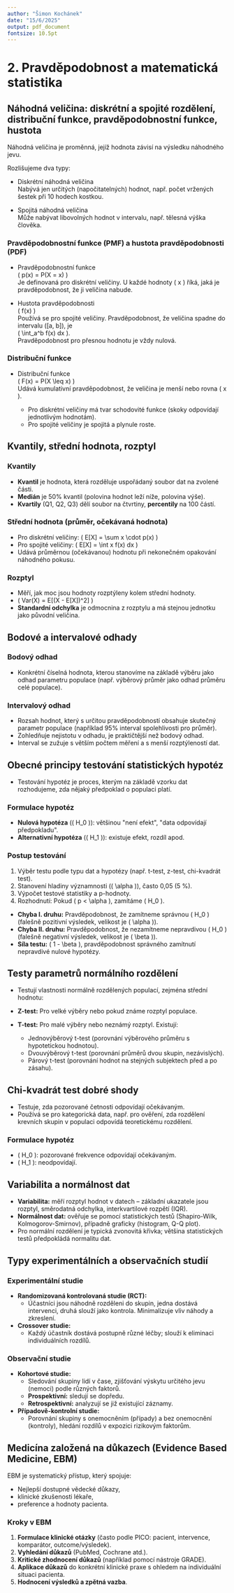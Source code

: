 ```yaml
---
author: "Šimon Kochánek"
date: "15/6/2025"
output: pdf_document
fontsize: 10.5pt
---
```


<style type="text/css">
  body{
    font-size: 10.5pt;
  }
</style>

# 2. Pravděpodobnost a matematická statistika

## Náhodná veličina: diskrétní a spojité rozdělení, distribuční funkce, pravděpodobnostní funkce, hustota

Náhodná veličina je proměnná, jejíž hodnota závisí na výsledku náhodného jevu.

Rozlišujeme dva typy:

- Diskrétní náhodná veličina  
  Nabývá jen určitých (napočitatelných) hodnot, např. počet vržených šestek při 10 hodech kostkou.

- Spojitá náhodná veličina  
  Může nabývat libovolných hodnot v intervalu, např. tělesná výška člověka.

### Pravděpodobnostní funkce (PMF) a hustota pravděpodobnosti (PDF)

- Pravděpodobnostní funkce  
  \( p(x) = P(X = x) \)  
  Je definovaná pro diskrétní veličiny. U každé hodnoty \( x \) říká, jaká je pravděpodobnost, že ji veličina nabude.

- Hustota pravděpodobnosti  
  \( f(x) \)  
  Používá se pro spojité veličiny. Pravděpodobnost, že veličina spadne do intervalu \([a, b]\), je  
  \( \int_a^b f(x) dx \).  
  Pravděpodobnost pro přesnou hodnotu je vždy nulová.

### Distribuční funkce

- Distribuční funkce  
  \( F(x) = P(X \leq x) \)  
  Udává kumulativní pravděpodobnost, že veličina je menší nebo rovna \( x \).

  - Pro diskrétní veličiny má tvar schodovité funkce (skoky odpovídají jednotlivým hodnotám).
  - Pro spojité veličiny je spojitá a plynule roste.

  

  

  

## Kvantily, střední hodnota, rozptyl

### Kvantily

- **Kvantil** je hodnota, která rozděluje uspořádaný soubor dat na zvolené části.
- **Medián** je 50% kvantil (polovina hodnot leží níže, polovina výše).
- **Kvartily** (Q1, Q2, Q3) dělí soubor na čtvrtiny, **percentily** na 100 částí.

### Střední hodnota (průměr, očekávaná hodnota)

- Pro diskrétní veličiny: \( E[X] = \sum x \cdot p(x) \)
- Pro spojité veličiny: \( E[X] = \int x f(x) dx \)
- Udává průměrnou (očekávanou) hodnotu při nekonečném opakování náhodného pokusu.

### Rozptyl

- Měří, jak moc jsou hodnoty rozptýleny kolem střední hodnoty.
- \( Var(X) = E[(X - E[X])^2] \)
- **Standardní odchylka** je odmocnina z rozptylu a má stejnou jednotku jako původní veličina.

## Bodové a intervalové odhady

### Bodový odhad

- Konkrétní číselná hodnota, kterou stanovíme na základě výběru jako odhad parametru populace (např. výběrový průměr jako odhad průměru celé populace).

### Intervalový odhad

- Rozsah hodnot, který s určitou pravděpodobností obsahuje skutečný parametr populace (například 95% interval spolehlivosti pro průměr).
- Zohledňuje nejistotu v odhadu, je praktičtější než bodový odhad.
- Interval se zužuje s větším počtem měření a s menší rozptýleností dat.

## Obecné principy testování statistických hypotéz

- Testování hypotéz je proces, kterým na základě vzorku dat rozhodujeme, zda nějaký předpoklad o populaci platí.

### Formulace hypotéz

- **Nulová hypotéza** (\( H_0 \)): většinou "není efekt", "data odpovídají předpokladu".
- **Alternativní hypotéza** (\( H_1 \)): existuje efekt, rozdíl apod.

### Postup testování

1. Výběr testu podle typu dat a hypotézy (např. t-test, z-test, chi-kvadrát test).
2. Stanovení hladiny významnosti (\( \alpha \)), často 0,05 (5 %).
3. Výpočet testové statistiky a p-hodnoty.
4. Rozhodnutí: Pokud \( p < \alpha \), zamítáme \( H_0 \).

- **Chyba I. druhu:** Pravděpodobnost, že zamítneme správnou \( H_0 \) (falešně pozitivní výsledek, velikost je \( \alpha \)).
- **Chyba II. druhu:** Pravděpodobnost, že nezamítneme nepravdivou \( H_0 \) (falešně negativní výsledek, velikost je \( \beta \)).
- **Síla testu:** \( 1 - \beta \), pravděpodobnost správného zamítnutí nepravdivé nulové hypotézy.

## Testy parametrů normálního rozdělení

- Testují vlastnosti normálně rozdělených populací, zejména střední hodnotu:

- **Z-test:** Pro velké výběry nebo pokud známe rozptyl populace.
- **T-test:** Pro malé výběry nebo neznámý rozptyl. Existují:
    - Jednovýběrový t-test (porovnání výběrového průměru s hypotetickou hodnotou).
    - Dvouvýběrový t-test (porovnání průměrů dvou skupin, nezávislých).
    - Párový t-test (porovnání hodnot na stejných subjektech před a po zásahu).

## Chi-kvadrát test dobré shody

- Testuje, zda pozorované četnosti odpovídají očekávaným.
- Používá se pro kategorická data, např. pro ověření, zda rozdělení krevních skupin v populaci odpovídá teoretickému rozdělení.

### Formulace hypotéz

- \( H_0 \): pozorované frekvence odpovídají očekávaným.
- \( H_1 \): neodpovídají.

## Variabilita a normálnost dat

- **Variabilita:** měří rozptyl hodnot v datech – základní ukazatele jsou rozptyl, směrodatná odchylka, interkvartilové rozpětí (IQR).
- **Normálnost dat:** ověřuje se pomocí statistických testů (Shapiro-Wilk, Kolmogorov-Smirnov), případně graficky (histogram, Q-Q plot).
- Pro normální rozdělení je typická zvonovitá křivka; většina statistických testů předpokládá normalitu dat.

  

  

  

  

## Typy experimentálních a observačních studií

### Experimentální studie

- **Randomizovaná kontrolovaná studie (RCT):**
    - Účastníci jsou náhodně rozděleni do skupin, jedna dostává intervenci, druhá slouží jako kontrola. Minimalizuje vliv náhody a zkreslení.
- **Crossover studie:**
    - Každý účastník dostává postupně různé léčby; slouží k eliminaci individuálních rozdílů.

### Observační studie

- **Kohortové studie:**
    - Sledování skupiny lidí v čase, zjišťování výskytu určitého jevu (nemoci) podle různých faktorů.
    - **Prospektivní:** sledují se dopředu.
    - **Retrospektivní:** analyzují se již existující záznamy.
- **Případově-kontrolní studie:**
    - Porovnání skupiny s onemocněním (případy) a bez onemocnění (kontroly), hledání rozdílů v expozici rizikovým faktorům.

## Medicína založená na důkazech (Evidence Based Medicine, EBM)

EBM je systematický přístup, který spojuje:

- Nejlepší dostupné vědecké důkazy,
- klinické zkušenosti lékaře,
- preference a hodnoty pacienta.

### Kroky v EBM

1. **Formulace klinické otázky** (často podle PICO: pacient, intervence, komparátor, outcome/výsledek).
2. **Vyhledání důkazů** (PubMed, Cochrane atd.).
3. **Kritické zhodnocení důkazů** (například pomocí nástroje GRADE).
4. **Aplikace důkazů** do konkrétní klinické praxe s ohledem na individuální situaci pacienta.
5. **Hodnocení výsledků a zpětná vazba**.
